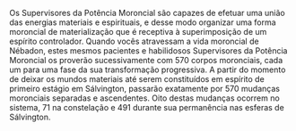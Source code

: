 ﻿Os Supervisores da Potência Moroncial são capazes de efetuar uma união das energias materiais e espirituais, e desse modo organizar uma forma moroncial de materialização que é receptiva à superimposição de um espírito controlador. Quando vocês atravessam a vida moroncial de Nébadon, estes mesmos pacientes e habilidosos Supervisores da Potência Moroncial os proverão sucessivamente com 570 corpos moronciais, cada um para uma fase da sua transformação progressiva. A partir do momento de deixar os mundos materiais até serem constituídos em espírito de primeiro estágio em Sálvington, passarão exatamente por 570 mudanças moronciais separadas e ascendentes. Oito destas mudanças ocorrem no sistema, 71 na constelação e 491 durante sua permanência nas esferas de Sálvington.